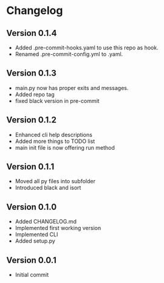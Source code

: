 Changelog
=========

Version 0.1.4
-------------
- Added .pre-commit-hooks.yaml to use this repo as hook.
- Renamed .pre-commit-config.yml to .yaml.

Version 0.1.3
-------------
- main.py now has proper exits and messages.
- Added repo tag
- fixed black version in pre-commit

Version 0.1.2
-------------
- Enhanced cli help descriptions
- Added more things to TODO list
- main init file is now offering run method

Version 0.1.1
-------------
- Moved all py files into subfolder
- Introduced black and isort

Version 0.1.0
-------------
- Added CHANGELOG.md
- Implemented first working version
- Implemented CLI
- Added setup.py

Version 0.0.1
-------------
- Initial commit
 